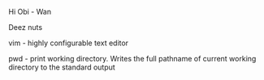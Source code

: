 






Hi Obi - Wan 





Deez nuts 



 vim - highly configurable text editor

 pwd - print working directory. Writes the full pathname of current working directory to the standard output 

